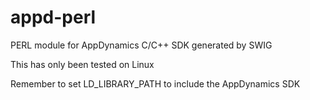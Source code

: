 # appd-perl
PERL module for AppDynamics C/C++ SDK generated by SWIG

This has only been tested on Linux

Remember to set LD_LIBRARY_PATH to include the AppDynamics SDK
